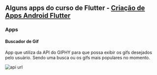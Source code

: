  ## Alguns apps do curso de Flutter - [Criação de Apps Android Flutter](https://www.udemy.com/course/curso-completo-flutter-app-android-ios)

 ### Apps

 #### Buscador de Gif

 App que utiliza da API do GIPHY para que possa exibir os gifs desejados pelo usuário. Sendo uma busca ou os gifs mais populares no momento.

![api url](https://i.imgur.com/QqWGXlR.png)
